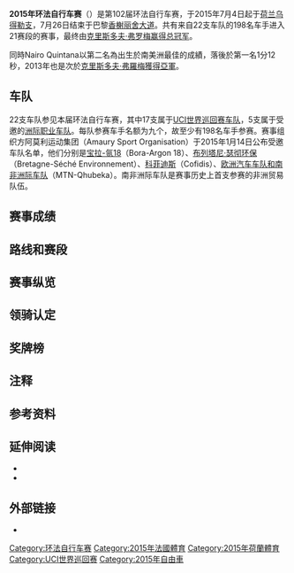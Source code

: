**2015年环法自行车赛**（）是第102届环法自行车赛，于2015年7月4日起于[荷兰](../Page/荷兰.md "wikilink")[乌得勒支](../Page/乌得勒支.md "wikilink")，7月26日结束于巴黎[香榭丽舍大道](https://zh.wikipedia.org/wiki/香榭丽舍大道 "wikilink")。共有来自22支车队的198名车手进入21赛段的赛事，最终由[克里斯多夫·弗罗梅赢得](https://zh.wikipedia.org/wiki/克里斯多夫·弗罗梅 "wikilink")[总冠军](https://zh.wikipedia.org/wiki/环法自行车赛总成绩领先者 "wikilink")。

同時Nairo
Quintana以第二名為出生於南美洲最佳的成績，落後於第一名1分12秒，2013年也是次於[克里斯多夫·弗羅梅獲得亞軍](https://zh.wikipedia.org/wiki/克里斯多夫·弗羅梅 "wikilink")。

## 车队

22支车队参见本届环法自行车赛，其中17支属于[UCI世界巡回赛车队](https://zh.wikipedia.org/wiki/UCI世界巡回赛 "wikilink")，5支属于受邀的[洲际职业车队](https://zh.wikipedia.org/wiki/UCI洲际巡回赛 "wikilink")。每队参赛车手名额为九个，故至少有198名车手参赛。赛事组织方阿莫利运动集团（Amaury
Sport
Organisation）于2015年1月14日公布受邀车队名单，他们分别是[宝拉-氩18](https://zh.wikipedia.org/wiki/宝拉-氩18车队 "wikilink")（Bora-Argon
18）、[布列塔尼·瑟彻环保](https://zh.wikipedia.org/wiki/布列塔尼·瑟彻环保车队 "wikilink")（Bretagne-Séché
Environnement）、[科菲迪斯](https://zh.wikipedia.org/wiki/科菲迪斯车队 "wikilink")（Cofidis）、[欧洲汽车车队和](https://zh.wikipedia.org/wiki/欧洲汽车车队 "wikilink")[南非洲际车队](https://zh.wikipedia.org/wiki/南非洲际车队 "wikilink")（MTN-Qhubeka）。南非洲际车队是赛事历史上首支参赛的非洲贸易队伍。

## 赛事成绩

## 路线和赛段

## 赛事纵览

## 领骑认定

## 奖牌榜

## 注释

## 参考资料

## 延伸阅读

  -
  -
## 外部链接

  -
[Category:环法自行车赛](https://zh.wikipedia.org/wiki/Category:环法自行车赛 "wikilink")
[Category:2015年法國體育](https://zh.wikipedia.org/wiki/Category:2015年法國體育 "wikilink")
[Category:2015年荷蘭體育](https://zh.wikipedia.org/wiki/Category:2015年荷蘭體育 "wikilink")
[Category:UCI世界巡回赛](https://zh.wikipedia.org/wiki/Category:UCI世界巡回赛 "wikilink")
[Category:2015年自由車](https://zh.wikipedia.org/wiki/Category:2015年自由車 "wikilink")
